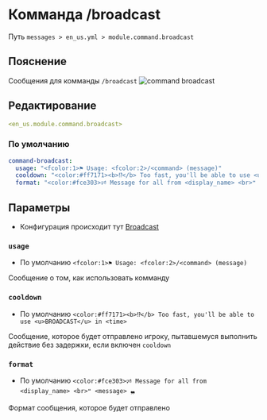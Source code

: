 # Комманда /broadcast
Путь `messages > en_us.yml > module.command.broadcast`

## Пояснение
Сообщения для комманды `/broadcast`
![command broadcast](/commandbroadcast.png)

## Редактирование
```yaml
<en_us.module.command.broadcast>
```

### По умолчанию
```yaml
command-broadcast:
  usage: "<fcolor:1>⚑ Usage: <fcolor:2>/<command> (message)"
  cooldown: "<color:#ff7171><b>⁉</b> Too fast, you'll be able to use <u>BROADCAST</u> in <time>"
  format: "<color:#fce303>🕫 Message for all from <display_name> <br>❝ <message> ❠"
```

## Параметры

- Конфигурация происходит тут [Broadcast](/ru/config/module/command/command-broadcast/)

### `usage`
- По умолчанию `<fcolor:1>⚑ Usage: <fcolor:2>/<command> (message)`

Сообщение о том, как использовать комманду

### `cooldown`
- По умолчанию `<color:#ff7171><b>⁉</b> Too fast, you'll be able to use <u>BROADCAST</u> in <time>`

Сообщение, которое будет отправлено игроку, пытавшемуся выполнить действие без задержки, если включен `cooldown`

### `format`
- По умолчанию `<color:#fce303>🕫 Message for all from <display_name> <br>❝ <message> ❠`

Формат сообщения, которое будет отправлено

